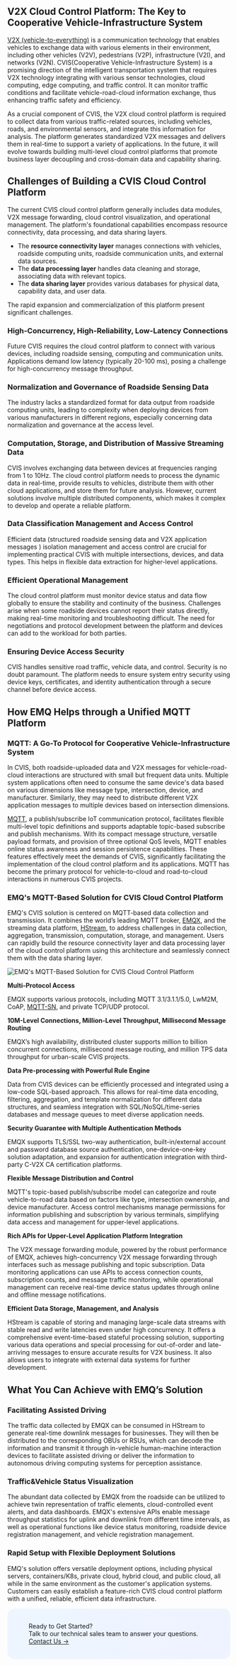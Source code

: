 ## V2X Cloud Control Platform: The Key to Cooperative Vehicle-Infrastructure System

[V2X (vehicle-to-everything)](https://www.emqx.com/en/blog/what-is-v2x-and-the-future-of-vehicle-to-everything-connectivity) is a communication technology that enables vehicles to exchange data with various elements in their environment, including other vehicles (V2V), pedestrians (V2P), infrastructure (V2I), and networks (V2N). CVIS(Cooperative Vehicle-Infrastructure System) is a promising direction of the intelligent transportation system that requires V2X technology integrating with various sensor technologies, cloud computing, edge computing, and traffic control. It can monitor traffic conditions and facilitate vehicle-road-cloud information exchange, thus enhancing traffic safety and efficiency. 

As a crucial component of CVIS, the V2X cloud control platform is required to collect data from various traffic-related sources, including vehicles, roads, and environmental sensors, and integrate this information for analysis. The platform generates standardized V2X messages and delivers them in real-time to support a variety of applications. In the future, it will evolve towards building multi-level cloud control platforms that promote business layer decoupling and cross-domain data and capability sharing.

## Challenges of Building a CVIS Cloud Control Platform

The current CVIS cloud control platform generally includes data modules, V2X message forwarding, cloud control visualization, and operational management. The platform's foundational capabilities encompass resource connectivity, data processing, and data sharing layers.

- The **resource connectivity layer** manages connections with vehicles, roadside computing units, roadside communication units, and external data sources. 
- The **data processing layer** handles data cleaning and storage, associating data with relevant topics. 
- The **data sharing layer** provides various databases for physical data, capability data, and user data. 

The rapid expansion and commercialization of this platform present significant challenges.

### High-Concurrency, High-Reliability, Low-Latency Connections

Future CVIS requires the cloud control platform to connect with various devices, including roadside sensing, computing and communication units. Applications demand low latency (typically 20-100 ms), posing a challenge for high-concurrency message throughput.

### Normalization and Governance of Roadside Sensing Data

The industry lacks a standardized format for data output from roadside computing units, leading to complexity when deploying devices from various manufacturers in different regions, especially concerning data normalization and governance at the access level.

### Computation, Storage, and Distribution of Massive Streaming Data

CVIS involves exchanging data between devices at frequencies ranging from 1 to 10Hz. The cloud control platform needs to process the dynamic data in real-time, provide results to vehicles, distribute them with other cloud applications, and store them for future analysis. However, current solutions involve multiple distributed components, which makes it complex to develop and operate a reliable platform.

### Data Classification Management and Access Control

Efficient data (structured roadside sensing data and V2X application messages ) isolation management and access control are crucial for implementing practical CVIS with multiple intersections, devices, and data types. This helps in flexible data extraction for higher-level applications.

### Efficient Operational Management

The cloud control platform must monitor device status and data flow globally to ensure the stability and continuity of the business. Challenges arise when some roadside devices cannot report their status directly, making real-time monitoring and troubleshooting difficult. The need for negotiations and protocol development between the platform and devices can add to the workload for both parties.

### Ensuring Device Access Security

CVIS handles sensitive road traffic, vehicle data, and control. Security is no doubt paramount. The platform needs to ensure system entry security using device keys, certificates, and identity authentication through a secure channel before device access.

## How EMQ Helps through a Unified MQTT Platform

### MQTT: A Go-To Protocol for Cooperative Vehicle-Infrastructure System

In CVIS, both roadside-uploaded data and V2X messages for vehicle-road-cloud interactions are structured with small but frequent data units. Multiple system applications often need to consume the same device's data based on various dimensions like message type, intersection, device, and manufacturer. Similarly, they may need to distribute different V2X application messages to multiple devices based on intersection dimensions.

[MQTT](https://www.emqx.com/en/blog/the-easiest-guide-to-getting-started-with-mqtt), a publish/subscribe IoT communication protocol, facilitates flexible multi-level topic definitions and supports adaptable topic-based subscribe and publish mechanisms. With its compact message structure, versatile payload formats, and provision of three optional QoS levels, MQTT enables online status awareness and session persistence capabilities. These features effectively meet the demands of CVIS, significantly facilitating the implementation of the cloud control platform and its applications. MQTT has become the primary protocol for vehicle-to-cloud and road-to-cloud interactions in numerous CVIS projects.

### EMQ's MQTT-Based Solution for CVIS Cloud Control Platform

EMQ's CVIS solution is centered on MQTT-based data collection and transmission.  It combines the world’s leading MQTT broker, [EMQX](https://www.emqx.com/en/products/emqx), and the streaming data platform, [HStream](https://hstream.io/), to address challenges in data collection, aggregation, transmission, computation, storage, and management.  Users can rapidly build the resource connectivity layer and data processing layer of the cloud control platform using this architecture and seamlessly connect them with the data sharing layer.

![EMQ's MQTT-Based Solution for CVIS Cloud Control Platform](https://assets.emqx.com/images/055d5790553b7ab80fe58bbc53e24931.png)

**Multi-Protocol Access**

EMQX supports various protocols, including MQTT 3.1/3.1.1/5.0, LwM2M, CoAP, [MQTT-SN](https://www.emqx.com/en/blog/connecting-mqtt-sn-devices-using-emqx), and private TCP/UDP protocol.

**10M-Level Connections, Million-Level Throughput, Millisecond Message Routing**

EMQX’s high availability, distributed cluster supports million to billion concurrent connections, millisecond message routing, and million TPS data throughput for urban-scale CVIS projects.

**Data Pre-processing with Powerful Rule Engine**

Data from CVIS devices can be efficiently processed and integrated using a low-code SQL-based approach. This allows for real-time data encoding, filtering, aggregation, and template normalization for different data structures, and seamless integration with SQL/NoSQL/time-series databases and message queues to meet diverse application needs.

**Security Guarantee with Multiple Authentication Methods**

EMQX supports TLS/SSL two-way authentication, built-in/external account and password database source authentication, one-device-one-key solution adaptation, and expansion for authentication integration with third-party C-V2X CA certification platforms.

**Flexible Message Distribution and Control**

MQTT's topic-based publish/subscribe model can categorize and route vehicle-to-road data based on factors like type, intersection ownership, and device manufacturer. Access control mechanisms manage permissions for information publishing and subscription by various terminals, simplifying data access and management for upper-level applications.

**Rich APIs for Upper-Level Application Platform Integration**

The V2X message forwarding module, powered by the robust performance of EMQX, achieves high-concurrency V2X message forwarding through interfaces such as message publishing and topic subscription. Data monitoring applications can use APIs to access connection counts, subscription counts, and message traffic monitoring, while operational management can receive real-time device status updates through online and offline message notifications.

**Efficient Data Storage, Management, and Analysis**

HStream is capable of storing and managing large-scale data streams with stable read and write latencies even under high concurrency. It offers a comprehensive event-time-based stateful processing solution, supporting various data operations and special processing for out-of-order and late-arriving messages to ensure accurate results for V2X business. It also allows users to integrate with external data systems for further development.

## What You Can Achieve with EMQ’s Solution

### Facilitating Assisted Driving

The traffic data collected by EMQX can be consumed in HStream to generate real-time downlink messages for businesses. They will then be distributed to the corresponding OBUs or RSUs, which can decode the information and transmit it through in-vehicle human-machine interaction devices to facilitate assisted driving or deliver the information to autonomous driving computing systems for perception assistance.

### Traffic&Vehicle Status Visualization

The abundant data collected by EMQX from the roadside can be utilized to achieve twin representation of traffic elements, cloud-controlled event alerts, and data dashboards. EMQX's extensive APIs enable message throughput statistics for uplink and downlink from different time intervals, as well as operational functions like device status monitoring, roadside device registration management, and vehicle registration management.

### Rapid Setup with Flexible Deployment Solutions

EMQ's solution offers versatile deployment options, including physical servers, containers/K8s, private cloud, hybrid cloud, and public cloud, all while in the same environment as the customer's application systems. Customers can easily establish a feature-rich CVIS cloud control platform with a unified, reliable, efficient data infrastructure.



<section
  class="is-hidden-touch my-32 is-flex is-align-items-center"
  style="border-radius: 16px; background: linear-gradient(102deg, #edf6ff 1.81%, #eff2ff 97.99%); padding: 32px 48px;"
>
  <div>
    <div class="mb-4 is-size-3 is-text-black has-text-weight-semibold" style="
    line-height: 1.2;
">
      Ready to Get Started?
    </div>
    <div class="mb-32">
      Talk to our technical sales team to answer your questions.
    </div>
    <a href="https://www.emqx.com/en/contact?product=solutions" class="button is-gradient">Contact Us →</a>
  </div>
</section>
